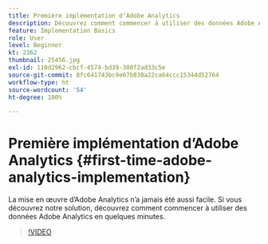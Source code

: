 ```yaml
---
title: Première implémentation dʼAdobe Analytics
description: Découvrez comment commencer à utiliser des données Adobe Analytics en quelques minutes.
feature: Implementation Basics
role: User
level: Beginner
kt: 2362
thumbnail: 25456.jpg
exl-id: 110d2962-cbcf-4574-bd39-308f2ad33c5e
source-git-commit: 8fc641743bc9e07b838a22ca64ccc15344d52764
workflow-type: ht
source-wordcount: '54'
ht-degree: 100%

---
```


# Première implémentation dʼAdobe Analytics {#first-time-adobe-analytics-implementation}

La mise en œuvre d’Adobe Analytics n’a jamais été aussi facile. Si vous découvrez notre solution, découvrez comment commencer à utiliser des données Adobe Analytics en quelques minutes.

>[!VIDEO](https://video.tv.adobe.com/v/25456/?quality=12&learn=on)